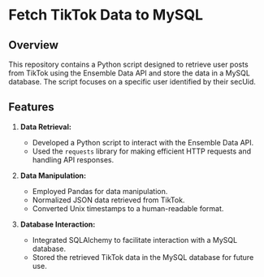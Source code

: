 # Fetch TikTok Data to MySQL

## Overview

This repository contains a Python script designed to retrieve user posts from TikTok using the Ensemble Data API and store the data in a MySQL database. The script focuses on a specific user identified by their secUid.

## Features

1. **Data Retrieval:**
   - Developed a Python script to interact with the Ensemble Data API.
   - Used the `requests` library for making efficient HTTP requests and handling API responses.

2. **Data Manipulation:**
   - Employed Pandas for data manipulation.
   - Normalized JSON data retrieved from TikTok.
   - Converted Unix timestamps to a human-readable format.

3. **Database Interaction:**
   - Integrated SQLAlchemy to facilitate interaction with a MySQL database.
   - Stored the retrieved TikTok data in the MySQL database for future use.

